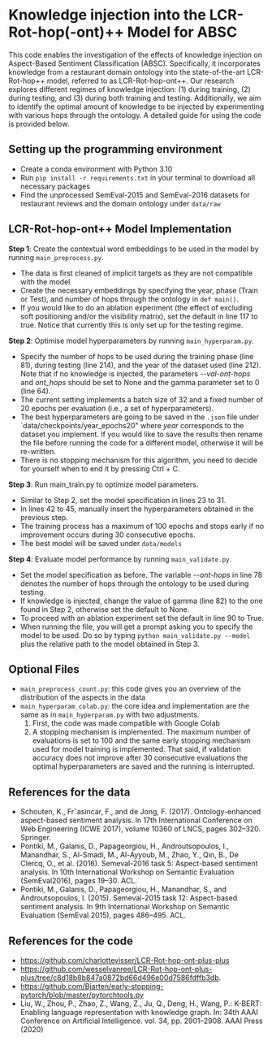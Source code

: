# Knowledge injection into the LCR-Rot-hop(-ont)++ Model for ABSC
This code enables the investigation of the effects of knowledge injection on Aspect-Based Sentiment Classification (ABSC). Specifically, it incorporates knowledge from a restaurant domain ontology into the state-of-the-art LCR-Rot-hop++ model, referred to as LCR-Rot-hop-ont++. Our research explores different regimes of knowledge injection: (1) during training, (2) during testing, and (3) during both training and testing. Additionally, we aim to identify the optimal amount of knowledge to be injected by experimenting with various hops through the ontology. A detailed guide for using the code is provided below.

## Setting up the programming environment 
  - Create a conda environment with Python 3.10
  - Run `pip install -r requirements.txt` in your terminal to download all necessary packages
  - Find the unprocessed SemEval-2015 and SemEval-2016 datasets for restaurant reviews and the domain ontology under `data/raw`  
  
## LCR-Rot-hop-ont++ Model Implementation
**Step 1**: Create the contextual word embeddings to be used in the model by running `main_preprocess.py`.
- The data is first cleaned of implicit targets as they are not compatible with the model
- Create the necessary embeddings by specifying the year, phase (Train or Test), and number of hops through the ontology in `def main()`.
-  If you would like to do an ablation experiment (the effect of excluding soft positioning and/or the visibility matrix), set the default in line 117 to true. Notice that currently this is only set up for the testing regime.

**Step 2**: Optimise model hyperparameters by running `main_hyperparam.py`. 
- Specify the number of hops to be used during the training phase (line 81), during testing (line 214), and the year of the dataset used (line 212). Note that if no knowledge is injected, the parameters _--val-ont-hops_ and _ont_hops_ should be set to None and the gamma parameter set to 0 (line 64).
- The current setting implements a batch size of 32 and a fixed number of 20 epochs per evaluation (i.e., a set of hyperparameters).
- The best hyperparameters are going to be saved in the `.json` file under `data/checkpoints/year_epochs20" where _year_ corresponds to the dataset you implement. If you would like to save the results then rename the file before running the code for a different model, otherwise it will be re-written.
- There is no stopping mechanism for this algorithm, you need to decide for yourself when to end it by pressing Ctrl + C.

**Step 3**: Run main_train.py to optimize model parameters. 
- Similar to Step 2, set the model specification in lines 23 to 31.
- In lines 42 to 45, manually insert the hyperparameters obtained in the previous step.
- The training process has a maximum of 100 epochs and stops early if no improvement occurs during 30 consecutive epochs.
- The best model will be saved under `data/models`

**Step 4**: Evaluate model performance by running `main_validate.py`.
- Set the model specification as before. The variable _--ont-hops_ in line 78 denotes the number of hops through the ontology to be used during testing.
- If knowledge is injected, change the value of gamma (line 82) to the one found in Step 2, otherwise set the default to None.
- To proceed with an ablation experiment set the default in line 90 to True.
- When running the file, you will get a prompt asking you to specify the model to be used. Do so by typing `python main_validate.py --model` plus the relative path to the model obtained in Step 3.
  
## Optional Files
-  `main_preprocess_count.py`: this code gives you an overview of the distribution of the aspects in the data
-  `main_hyperparam_colab.py`: the core idea and implementation are the same as in `main_hyperparam.py` with two adjustments. 
    1.  First, the code was made compatible with Google Colab
    2.  A stopping mechanism is implemented. The maximum number of evaluations is set to 100 and the same early stopping mechanism used for model training is implemented. That said, if validation accuracy does not improve after 30 consecutive evaluations the optimal hyperparameters are saved and the running is interrupted. 

## References for the data
- Schouten, K., Frˇasincar, F., and de Jong, F. (2017). Ontology-enhanced aspect-based sentiment analysis. In 17th International Conference on Web Engineering (ICWE 2017), volume 10360 of LNCS, pages 302–320. Springer.
- Pontiki, M., Galanis, D., Papageorgiou, H., Androutsopoulos, I., Manandhar, S., Al-Smadi, M., Al-Ayyoub, M., Zhao, Y., Qin, B., De Clercq, O., et al. (2016). Semeval-2016 task 5: Aspect-based sentiment analysis. In 10th International Workshop on Semantic Evaluation (SemEval2016), pages 19–30. ACL.
- Pontiki, M., Galanis, D., Papageorgiou, H., Manandhar, S., and Androutsopoulos, I. (2015). Semeval-2015 task 12: Aspect-based sentiment analysis. In 9th International Workshop on Semantic Evaluation (SemEval 2015), pages 486–495. ACL.

## References for the code
- https://github.com/charlottevisser/LCR-Rot-hop-ont-plus-plus 
- https://github.com/wesselvanree/LCR-Rot-hop-ont-plus-plus/tree/c8d18b8b847a0872bd66d496e00d7586fdffb3db.
- https://github.com/Bjarten/early-stopping-pytorch/blob/master/pytorchtools.py
- Liu, W., Zhou, P., Zhao, Z., Wang, Z., Ju, Q., Deng, H., Wang, P.: K-BERT: Enabling language representation with knowledge graph. In: 34th AAAI Conference on Artificial Intelligence. vol. 34, pp. 2901–2908. AAAI Press (2020)
